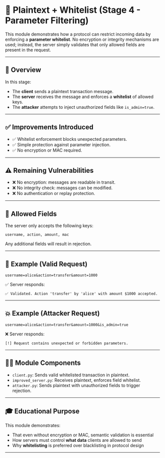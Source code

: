 # 🧱 Plaintext + Whitelist (Stage 4 - Parameter Filtering)

This module demonstrates how a protocol can restrict incoming data by enforcing a **parameter whitelist**. 
No encryption or integrity mechanisms are used; instead, the server simply validates that only allowed fields are present in the request.

---

## 📘 Overview

In this stage:
- The **client** sends a plaintext transaction message.
- The **server** receives the message and enforces a **whitelist** of allowed keys.
- The **attacker** attempts to inject unauthorized fields like `is_admin=true`.

---

## ✅ Improvements Introduced

- ✅ Whitelist enforcement blocks unexpected parameters.
- ✅ Simple protection against parameter injection.
- ✅ No encryption or MAC required.

---

## ⚠️ Remaining Vulnerabilities

- ❌ No encryption: messages are readable in transit.
- ❌ No integrity check: messages can be modified.
- ❌ No authentication or replay protection.

---

## 🎯 Allowed Fields

The server only accepts the following keys:
```
username, action, amount, mac
```

Any additional fields will result in rejection.

---

## 🧪 Example (Valid Request)

```
username=alice&action=transfer&amount=1000
```

✅ Server responds:
```
✅ Validated. Action 'transfer' by 'alice' with amount $1000 accepted.
```

---

## 💥 Example (Attacker Request)

```
username=alice&action=transfer&amount=1000&is_admin=true
```

❌ Server responds:
```
[!] Request contains unexpected or forbidden parameters.
```

---

## 🧑‍💻 Module Components

- `client.py`: Sends valid whitelisted transaction in plaintext.
- `improved_server.py`: Receives plaintext, enforces field whitelist.
- `attacker.py`: Sends plaintext with unauthorized fields to trigger rejection.

---

## 🎓 Educational Purpose

This module demonstrates:
- That even without encryption or MAC, semantic validation is essential
- How servers must control **what data** clients are allowed to send
- Why **whitelisting** is preferred over blacklisting in protocol design

---